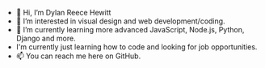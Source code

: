 - 👋 Hi, I’m Dylan Reece Hewitt
- 👀 I’m interested in visual design and web development/coding.
- 🌱 I’m currently learning more advanced JavaScript, Node.js, Python, Django and more.
- I'm currently just learning how to code and looking for job opportunities.
- 📫 You can reach me here on GitHub.

<!---
DReece-dev/DReece-dev is a ✨ special ✨ repository because its `README.md` (this file) appears on your GitHub profile.
You can click the Preview link to take a look at your changes.
--->
